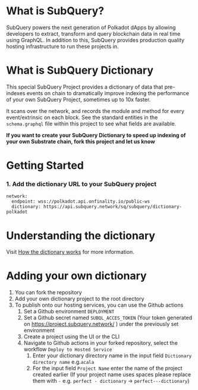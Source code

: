 # What is SubQuery?

SubQuery powers the next generation of Polkadot dApps by allowing developers to extract, transform and query blockchain data in real time using GraphQL. In addition to this, SubQuery provides production quality hosting infrastructure to run these projects in.

# What is SubQuery Dictionary

This special SubQuery Project provides a dictionary of data that pre-indexes events on chain to dramatically improve indexing the performance of your own SubQuery Project, sometimes up to 10x faster.

It scans over the network, and records the module and method for every event/extrinsic on each block. See the standard entities in the `schema.graphql` file within this project to see what fields are available.

**If you want to create your SubQuery Dictionary to speed up indexing of your own Substrate chain, fork this project and let us know**

# Getting Started

### 1. Add the dictionary URL to your SubQuery project

```shell
network:
  endpoint: wss://polkadot.api.onfinality.io/public-ws
  dictionary: https://api.subquery.network/sq/subquery/dictionary-polkadot
```

# Understanding the dictionary

Visit [How the dictionary works](https://doc.subquery.network/tutorials_examples/howto.html#how-does-a-subquery-dictionary-work) for more information.

# Adding your own dictionary

1. You can fork the repository
2. Add your own dictionary project to the root directory
3. To publish onto our hosting services, you can use the Github actions
   1. Set a Github environment `DEPLOYMENT`
   2. Set a Github secret named `SUBQL_ACCES_TOKEN` (Your token generated on https://project.subquery.network/ ) under the previously set environment 
   3. Create a project using the UI or the CLI
   4. Navigate to Github actions in your forked repository, select the workflow `Deploy to Hosted Service`
      1. Enter your dictionary directory name in the input field `Dictionary directory name` e.g.`acala`
      2. For the input field `Project Name` enter the name of the project created earlier (If your project name uses spaces please replace them with `-` e.g. `perfect - dictionary` -> `perfect---dictionary`)